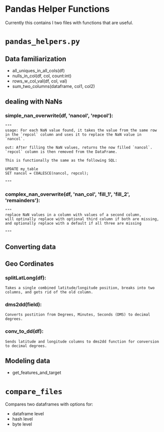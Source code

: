 # Pandas Helper Functions

Currently this contains I two files with functions that are useful.

# `pandas_helpers.py`




## Data familiarization
- all_uniques_in_all_cols(df)
- nulls_in_col(df, col, count:int)
- rows_w_col_val(df, col, val)
- sum_two_columns(dataframe, col1, col2)

## dealing with NaNs

### simple_nan_overwrite(df, 'nancol', 'repcol'):
    """
    usage: For each NaN value found, it takes the value from the same row in the `repcol` column and uses it to replace the NaN value in `nancol`.

    out: After filling the NaN values, returns the now filled `nancol`.  `repcol` column is then removed from the DataFrame.

    This is functionally the same as the following SQL:

    UPDATE my_table
    SET nancol = COALESCE(nancol, repcol);

    """
  




### complex_nan_overwrite(df, 'nan_col', 'fill_1', 'fill_2', 'remainders'):
    """
    replace NaN values in a column with values of a second column,
    will optinally replace with optional third column if both are missing,
    and optionally replace with a default if all three are missing

    """





## Converting data


## Geo Cordinates
### splitLatLong(df):
    Takes a single combined latitude/longitude position, breaks into two columns, and gets rid of the old column.



### dms2dd(field):
    Converts postition from Degrees, Minutes, Seconds (DMS) to decimal degrees.

### conv_to_dd(df):
    Sends latitude and longitude columns to dms2dd function for conversion to decimal degrees.



## Modeling data
- get_features_and_target


# `compare_files`
Compares two dataframes with options for:
  - dataframe level
  - hash level
  - byte level